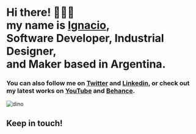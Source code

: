  
<h1>
  Hi there! 👋👩‍💻<br>
  my name is <a href="https://ignaciopaez.vercel.app/">Ignacio</a>, <br>
  <b>Software Developer, Industrial Designer</b>, <br>
  and <b>Maker based in Argentina</b>.
</h1>

<h3>
  You can also follow me on <a href="https://twitter.com/nachopaezzz">Twitter</a> and <a href="https://www.linkedin.com/in/ignaciopaezz/">Linkedin</a>,
  or check out my latest works on
  <a href="https://www.youtube.com/channel/UCtGBCJyVTTrEOJK3pSUXQIw">YouTube</a> and <a href="https://www.behance.net/ignaciopaez">Behance</a>.
</h3>

![dino](https://user-images.githubusercontent.com/76179696/142251827-6b6c4dd8-2ba5-4f18-8600-1789761ab093.gif)

<h2>
  Keep in touch! 
</h2>
